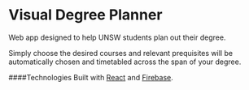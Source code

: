 # Visual Degree Planner

Web app designed to help UNSW students plan out their degree.

Simply choose the desired courses and relevant prequisites will be automatically chosen
and timetabled across the span of your degree. 

####Technologies
Built with [React](https://firebase.google.com/) and [Firebase](https://firebase.google.com/).